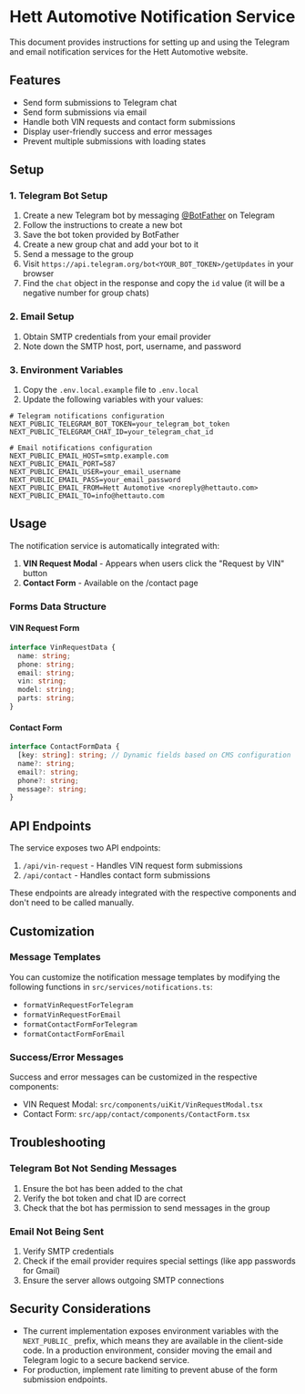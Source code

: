 # Hett Automotive Notification Service

This document provides instructions for setting up and using the Telegram and email notification services for the Hett Automotive website.

## Features

- Send form submissions to Telegram chat
- Send form submissions via email
- Handle both VIN requests and contact form submissions
- Display user-friendly success and error messages
- Prevent multiple submissions with loading states

## Setup

### 1. Telegram Bot Setup

1. Create a new Telegram bot by messaging [@BotFather](https://t.me/botfather) on Telegram
2. Follow the instructions to create a new bot
3. Save the bot token provided by BotFather
4. Create a new group chat and add your bot to it
5. Send a message to the group
6. Visit `https://api.telegram.org/bot<YOUR_BOT_TOKEN>/getUpdates` in your browser
7. Find the `chat` object in the response and copy the `id` value (it will be a negative number for group chats)

### 2. Email Setup

1. Obtain SMTP credentials from your email provider
2. Note down the SMTP host, port, username, and password

### 3. Environment Variables

1. Copy the `.env.local.example` file to `.env.local`
2. Update the following variables with your values:

```
# Telegram notifications configuration
NEXT_PUBLIC_TELEGRAM_BOT_TOKEN=your_telegram_bot_token
NEXT_PUBLIC_TELEGRAM_CHAT_ID=your_telegram_chat_id

# Email notifications configuration
NEXT_PUBLIC_EMAIL_HOST=smtp.example.com
NEXT_PUBLIC_EMAIL_PORT=587
NEXT_PUBLIC_EMAIL_USER=your_email_username
NEXT_PUBLIC_EMAIL_PASS=your_email_password
NEXT_PUBLIC_EMAIL_FROM=Hett Automotive <noreply@hettauto.com>
NEXT_PUBLIC_EMAIL_TO=info@hettauto.com
```

## Usage

The notification service is automatically integrated with:

1. **VIN Request Modal** - Appears when users click the "Request by VIN" button
2. **Contact Form** - Available on the /contact page

### Forms Data Structure

#### VIN Request Form

```typescript
interface VinRequestData {
  name: string;
  phone: string;
  email: string;
  vin: string;
  model: string;
  parts: string;
}
```

#### Contact Form

```typescript
interface ContactFormData {
  [key: string]: string; // Dynamic fields based on CMS configuration
  name?: string;
  email?: string;
  phone?: string;
  message?: string;
}
```

## API Endpoints

The service exposes two API endpoints:

1. `/api/vin-request` - Handles VIN request form submissions
2. `/api/contact` - Handles contact form submissions

These endpoints are already integrated with the respective components and don't need to be called manually.

## Customization

### Message Templates

You can customize the notification message templates by modifying the following functions in `src/services/notifications.ts`:

- `formatVinRequestForTelegram`
- `formatVinRequestForEmail`
- `formatContactFormForTelegram`
- `formatContactFormForEmail`

### Success/Error Messages

Success and error messages can be customized in the respective components:

- VIN Request Modal: `src/components/uiKit/VinRequestModal.tsx`
- Contact Form: `src/app/contact/components/ContactForm.tsx`

## Troubleshooting

### Telegram Bot Not Sending Messages

1. Ensure the bot has been added to the chat
2. Verify the bot token and chat ID are correct
3. Check that the bot has permission to send messages in the group

### Email Not Being Sent

1. Verify SMTP credentials
2. Check if the email provider requires special settings (like app passwords for Gmail)
3. Ensure the server allows outgoing SMTP connections

## Security Considerations

- The current implementation exposes environment variables with the `NEXT_PUBLIC_` prefix, which means they are available in the client-side code. In a production environment, consider moving the email and Telegram logic to a secure backend service.
- For production, implement rate limiting to prevent abuse of the form submission endpoints. 
